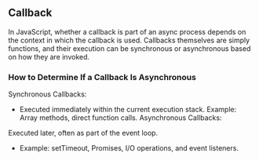 ## Callback
In JavaScript, whether a callback is part of an async process depends on the context in which the callback is used. Callbacks themselves are simply functions, and their execution can be synchronous or asynchronous based on how they are invoked.

### How to Determine If a Callback Is Asynchronous
Synchronous Callbacks:
- Executed immediately within the current execution stack.
Example: Array methods, direct function calls.
Asynchronous Callbacks:

Executed later, often as part of the event loop.
- Example: setTimeout, Promises, I/O operations, and event listeners.
